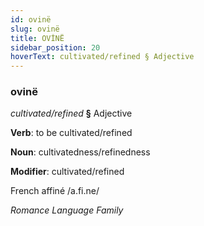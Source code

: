 ```yaml
---
id: ovinë
slug: ovinë
title: OVİNË
sidebar_position: 20
hoverText: cultivated/refined § Adjective
---
```


### ovinë

*cultivated/refined* **§** Adjective

**Verb**: to be cultivated/refined

**Noun**: cultivatedness/refinedness

**Modifier**: cultivated/refined

French affiné /a.fi.ne/

*Romance Language Family*